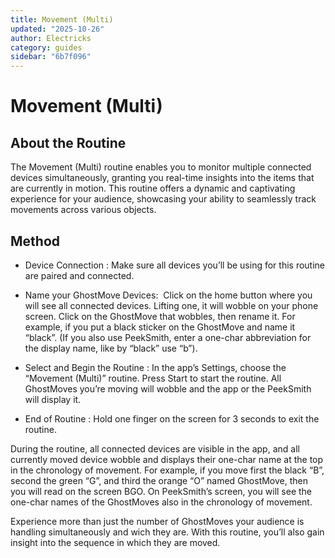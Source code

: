 ```yaml
---
title: Movement (Multi)
updated: "2025-10-26"
author: Electricks
category: guides
sidebar: "6b7f096"
---
```


# Movement (Multi)

## About the Routine

The Movement (Multi) routine enables you to monitor multiple connected devices simultaneously, granting you real-time insights into the items that are currently in motion. This routine offers a dynamic and captivating experience for your audience, showcasing your ability to seamlessly track movements across various objects.

## Method

- Device Connection : Make sure all devices you’ll be using for this routine are paired and connected.

- Name your GhostMove Devices:  Click on the home button where you will see all connected devices. Lifting one, it will wobble on your phone screen. Click on the GhostMove that wobbles, then rename it. For example, if you put a black sticker on the GhostMove and name it “black”. (If you also use PeekSmith, enter a one-char abbreviation for the display name, like by “black” use “b”).

- Select and Begin the Routine : In the app’s Settings, choose the “Movement (Multi)” routine. Press Start to start the routine. All GhostMoves you’re moving will wobble and the app or the PeekSmith will display it.

- End of Routine : Hold one finger on the screen for 3 seconds to exit the routine.

During the routine, all connected devices are visible in the app, and all currently moved device wobble and displays their one-char name at the top in the chronology of movement. For example, if you move first the black “B”, second the green “G”, and third the orange “O” named GhostMove, then you will read on the screen BGO. On PeekSmith’s screen, you will see the one-char names of the GhostMoves also in the chronology of movement.

Experience more than just the number of GhostMoves your audience is handling simultaneously and wich they are. With this routine, you’ll also gain insight into the sequence in which they are moved.